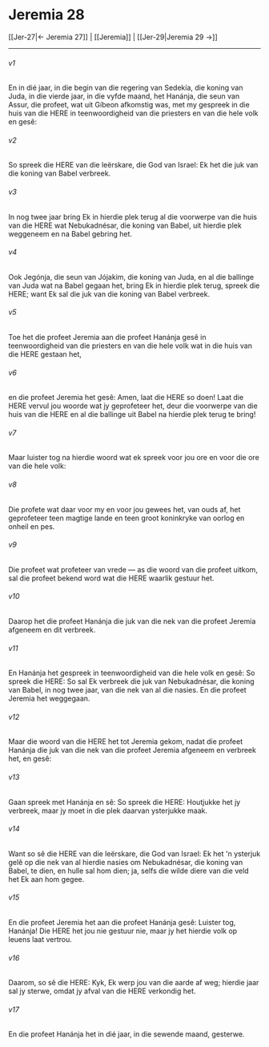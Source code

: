 # Jeremia 28

[[Jer-27|← Jeremia 27]] | [[Jeremia]] | [[Jer-29|Jeremia 29 →]]
***

###### v1
En in dié jaar, in die begin van die regering van Sedekía, die koning van Juda, in die vierde jaar, in die vyfde maand, het Hanánja, die seun van Assur, die profeet, wat uit Gíbeon afkomstig was, met my gespreek in die huis van die HERE in teenwoordigheid van die priesters en van die hele volk en gesê: 
###### v2
So spreek die HERE van die leërskare, die God van Israel: Ek het die juk van die koning van Babel verbreek. 
###### v3
In nog twee jaar bring Ek in hierdie plek terug al die voorwerpe van die huis van die HERE wat Nebukadnésar, die koning van Babel, uit hierdie plek weggeneem en na Babel gebring het. 
###### v4
Ook Jegónja, die seun van Jójakim, die koning van Juda, en al die ballinge van Juda wat na Babel gegaan het, bring Ek in hierdie plek terug, spreek die HERE; want Ek sal die juk van die koning van Babel verbreek. 
###### v5
Toe het die profeet Jeremia aan die profeet Hanánja gesê in teenwoordigheid van die priesters en van die hele volk wat in die huis van die HERE gestaan het, 
###### v6
en die profeet Jeremia het gesê: Amen, laat die HERE so doen! Laat die HERE vervul jou woorde wat jy geprofeteer het, deur die voorwerpe van die huis van die HERE en al die ballinge uit Babel na hierdie plek terug te bring! 
###### v7
Maar luister tog na hierdie woord wat ek spreek voor jou ore en voor die ore van die hele volk: 
###### v8
Die profete wat daar voor my en voor jou gewees het, van ouds af, het geprofeteer teen magtige lande en teen groot koninkryke van oorlog en onheil en pes. 
###### v9
Die profeet wat profeteer van vrede — as die woord van die profeet uitkom, sal die profeet bekend word wat die HERE waarlik gestuur het. 
###### v10
Daarop het die profeet Hanánja die juk van die nek van die profeet Jeremia afgeneem en dit verbreek. 
###### v11
En Hanánja het gespreek in teenwoordigheid van die hele volk en gesê: So spreek die HERE: So sal Ek verbreek die juk van Nebukadnésar, die koning van Babel, in nog twee jaar, van die nek van al die nasies. En die profeet Jeremia het weggegaan. 
###### v12
Maar die woord van die HERE het tot Jeremia gekom, nadat die profeet Hanánja die juk van die nek van die profeet Jeremia afgeneem en verbreek het, en gesê: 
###### v13
Gaan spreek met Hanánja en sê: So spreek die HERE: Houtjukke het jy verbreek, maar jy moet in die plek daarvan ysterjukke maak. 
###### v14
Want so sê die HERE van die leërskare, die God van Israel: Ek het 'n ysterjuk gelê op die nek van al hierdie nasies om Nebukadnésar, die koning van Babel, te dien, en hulle sal hom dien; ja, selfs die wilde diere van die veld het Ek aan hom gegee. 
###### v15
En die profeet Jeremia het aan die profeet Hanánja gesê: Luister tog, Hanánja! Die HERE het jou nie gestuur nie, maar jy het hierdie volk op leuens laat vertrou. 
###### v16
Daarom, so sê die HERE: Kyk, Ek werp jou van die aarde af weg; hierdie jaar sal jy sterwe, omdat jy afval van die HERE verkondig het. 
###### v17
En die profeet Hanánja het in dié jaar, in die sewende maand, gesterwe. 
